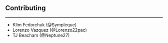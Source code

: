 
## Contributing
---
 - Klim Fedorchuk (@Sympleque)
 - Lorenzo Vazquez (@Lorenzo22pac)
 - TJ Beacham (@Neptune27)